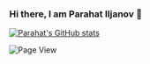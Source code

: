 ### Hi there, I am Parahat Iljanov 👋

[![Parahat's GitHub stats](https://github-readme-stats.vercel.app/api?username=parahatreis)](https://github.com/parahatreis/github-readme-stats&show_icons=true&theme=radical)

![Page View](https://komarev.com/ghpvc/?username=your-github-username)
